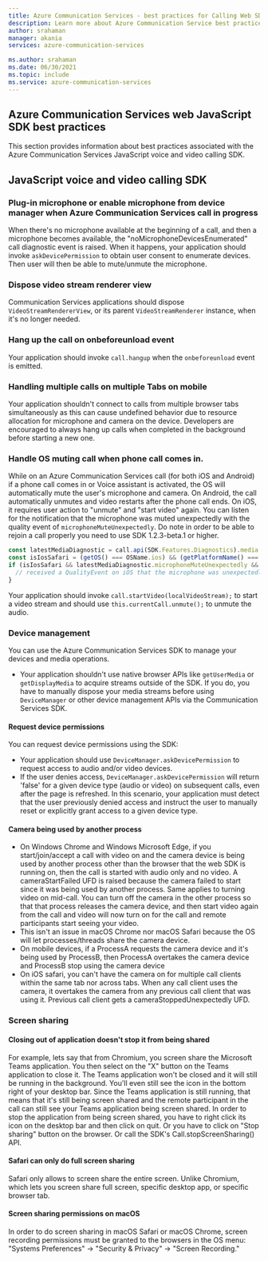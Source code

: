 ```yaml
---
title: Azure Communication Services - best practices for Calling Web SDK
description: Learn more about Azure Communication Service best practices for Calling Web SDK.
author: srahaman
manager: akania
services: azure-communication-services

ms.author: srahaman
ms.date: 06/30/2021
ms.topic: include
ms.service: azure-communication-services
---
```


## Azure Communication Services web JavaScript SDK best practices
This section provides information about best practices associated with the Azure Communication Services JavaScript voice and video calling SDK.

## JavaScript voice and video calling SDK

### Plug-in microphone or enable microphone from device manager when Azure Communication Services call in progress
When there's no microphone available at the beginning of a call, and then a microphone becomes available, the "noMicrophoneDevicesEnumerated" call diagnostic event is raised.
When it happens, your application should invoke `askDevicePermission` to obtain user consent to enumerate devices. Then user will then be able to mute/unmute the microphone.

### Dispose video stream renderer view
Communication Services applications should dispose `VideoStreamRendererView`, or its parent `VideoStreamRenderer` instance, when it's no longer needed.

### Hang up the call on onbeforeunload event
Your application should invoke `call.hangup` when the `onbeforeunload` event is emitted.

### Handling multiple calls on multiple Tabs on mobile
Your application shouldn't connect to calls from multiple browser tabs simultaneously as this can cause undefined behavior due to resource allocation for microphone and camera on the device. Developers are encouraged to always hang up calls when completed in the background before starting a new one.

### Handle OS muting call when phone call comes in.
While on an Azure Communication Services call (for both iOS and Android) if a phone call comes in or Voice assistant is activated, the OS will automatically mute the user's microphone and camera. On Android, the call automatically unmutes and video restarts after the phone call ends. On iOS, it requires user action to "unmute" and "start video" again. You can listen for the notification that the microphone was muted unexpectedly with the quality event of `microphoneMuteUnexpectedly`. Do note in order to be able to rejoin a call properly you need to use SDK 1.2.3-beta.1 or higher.

```javascript
const latestMediaDiagnostic = call.api(SDK.Features.Diagnostics).media.getLatest();
const isIosSafari = (getOS() === OSName.ios) && (getPlatformName() === BrowserName.safari);
if (isIosSafari && latestMediaDiagnostic.microphoneMuteUnexpectedly && latestMediaDiagnostic.microphoneMuteUnexpectedly.value) {
  // received a QualityEvent on iOS that the microphone was unexpectedly muted - notify user to unmute their microphone and to start their video stream
}
```

Your application should invoke `call.startVideo(localVideoStream);` to start a video stream and should use `this.currentCall.unmute();` to unmute the audio.

### Device management
You can use the Azure Communication Services SDK to manage your devices and media operations.
- Your application shouldn't use native browser APIs like `getUserMedia` or `getDisplayMedia` to acquire streams outside of the SDK. If you do, you have to manually dispose your media streams before using `DeviceManager` or other device management APIs via the Communication Services SDK.

#### Request device permissions
You can request device permissions using the SDK:
- Your application should use `DeviceManager.askDevicePermission` to request access to audio and/or video devices.
- If the user denies access, `DeviceManager.askDevicePermission` will return 'false' for a given device type (audio or video) on subsequent calls, even after the page is refreshed. In this scenario, your application must detect that the user previously denied access and instruct the user to manually reset or explicitly grant access to a given device type.


#### Camera being used by another process
- On Windows Chrome and Windows Microsoft Edge, if you start/join/accept a call with video on and the camera device is being used by another process other than the browser that the web SDK is running on, then the call is started with audio only and no video. A cameraStartFailed UFD is raised because the camera failed to start since it was being used by another process. Same applies to turning video on mid-call. You can turn off the camera in the other process so that that process releases the camera device, and then start video again from the call and video will now turn on for the call and remote participants start seeing your video. 
- This isn't an issue in macOS Chrome nor macOS Safari because the OS will let processes/threads share the camera device.
- On mobile devices, if a ProcessA requests the camera device and it's being used by ProcessB, then ProcessA overtakes the camera device and ProcessB stop using the camera device
- On iOS safari, you can't have the camera on for multiple call clients within the same tab nor across tabs. When any call client uses the camera, it overtakes the camera from any previous call client that was using it. Previous call client gets a cameraStoppedUnexpectedly UFD.

### Screen sharing
#### Closing out of application doesn't stop it from being shared
For example, lets say that from Chromium, you screen share the Microsoft Teams application. You then select on the "X" button on the Teams application to close it. The Teams application won't be closed and it will still be running in the background. You'll even still see the icon in the bottom right of your desktop bar. Since the Teams application is still running, that means that it's still being screen shared and the remote participant in the call can still see your Teams application being screen shared. In order to stop the application from being screen shared, you have to right click its icon on the desktop bar and then click on quit. Or you have to click on "Stop sharing" button on the browser. Or call the SDK's Call.stopScreenSharing() API.

#### Safari can only do full screen sharing
Safari only allows to screen share the entire screen. Unlike Chromium, which lets you screen share full screen, specific desktop app, or specific browser tab.

#### Screen sharing permissions on macOS
In order to do screen sharing in macOS Safari or macOS Chrome, screen recording permissions must be granted to the browsers in the OS menu: "Systems Preferences" -> "Security & Privacy" -> "Screen Recording."
